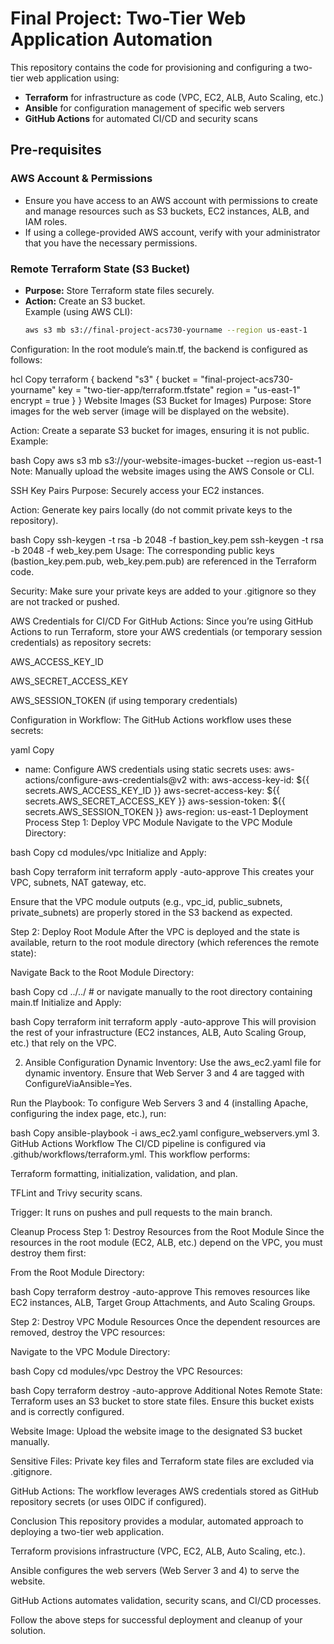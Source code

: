# Final Project: Two-Tier Web Application Automation

This repository contains the code for provisioning and configuring a two-tier web application using:
- **Terraform** for infrastructure as code (VPC, EC2, ALB, Auto Scaling, etc.)
- **Ansible** for configuration management of specific web servers
- **GitHub Actions** for automated CI/CD and security scans

## Pre-requisites

### AWS Account & Permissions
- Ensure you have access to an AWS account with permissions to create and manage resources such as S3 buckets, EC2 instances, ALB, and IAM roles.
- If using a college-provided AWS account, verify with your administrator that you have the necessary permissions.

### Remote Terraform State (S3 Bucket)
- **Purpose:** Store Terraform state files securely.
- **Action:** Create an S3 bucket.  
  Example (using AWS CLI):
  ```bash
  aws s3 mb s3://final-project-acs730-yourname --region us-east-1
Configuration:
In the root module’s main.tf, the backend is configured as follows:

hcl
Copy
terraform {
  backend "s3" {
    bucket  = "final-project-acs730-yourname"
    key     = "two-tier-app/terraform.tfstate"
    region  = "us-east-1"
    encrypt = true
  }
}
Website Images (S3 Bucket for Images)
Purpose: Store images for the web server (image will be displayed on the website).

Action: Create a separate S3 bucket for images, ensuring it is not public.
Example:

bash
Copy
aws s3 mb s3://your-website-images-bucket --region us-east-1
Note: Manually upload the website images using the AWS Console or CLI.

SSH Key Pairs
Purpose: Securely access your EC2 instances.

Action: Generate key pairs locally (do not commit private keys to the repository).

bash
Copy
ssh-keygen -t rsa -b 2048 -f bastion_key.pem
ssh-keygen -t rsa -b 2048 -f web_key.pem
Usage: The corresponding public keys (bastion_key.pem.pub, web_key.pem.pub) are referenced in the Terraform code.

Security: Make sure your private keys are added to your .gitignore so they are not tracked or pushed.

AWS Credentials for CI/CD
For GitHub Actions:
Since you’re using GitHub Actions to run Terraform, store your AWS credentials (or temporary session credentials) as repository secrets:

AWS_ACCESS_KEY_ID

AWS_SECRET_ACCESS_KEY

AWS_SESSION_TOKEN (if using temporary credentials)

Configuration in Workflow:
The GitHub Actions workflow uses these secrets:

yaml
Copy
- name: Configure AWS credentials using static secrets
  uses: aws-actions/configure-aws-credentials@v2
  with:
    aws-access-key-id: ${{ secrets.AWS_ACCESS_KEY_ID }}
    aws-secret-access-key: ${{ secrets.AWS_SECRET_ACCESS_KEY }}
    aws-session-token: ${{ secrets.AWS_SESSION_TOKEN }}
    aws-region: us-east-1
Deployment Process
Step 1: Deploy VPC Module
Navigate to the VPC Module Directory:

bash
Copy
cd modules/vpc
Initialize and Apply:

bash
Copy
terraform init
terraform apply -auto-approve
This creates your VPC, subnets, NAT gateway, etc.

Ensure that the VPC module outputs (e.g., vpc_id, public_subnets, private_subnets) are properly stored in the S3 backend as expected.

Step 2: Deploy Root Module
After the VPC is deployed and the state is available, return to the root module directory (which references the remote state):

Navigate Back to the Root Module Directory:

bash
Copy
cd ../../   # or navigate manually to the root directory containing main.tf
Initialize and Apply:

bash
Copy
terraform init
terraform apply -auto-approve
This will provision the rest of your infrastructure (EC2 instances, ALB, Auto Scaling Group, etc.) that rely on the VPC.


2. Ansible Configuration
Dynamic Inventory:
Use the aws_ec2.yaml file for dynamic inventory. Ensure that Web Server 3 and 4 are tagged with ConfigureViaAnsible=Yes.

Run the Playbook:
To configure Web Servers 3 and 4 (installing Apache, configuring the index page, etc.), run:

bash
Copy
ansible-playbook -i aws_ec2.yaml configure_webservers.yml
3. GitHub Actions Workflow
The CI/CD pipeline is configured via .github/workflows/terraform.yml.
This workflow performs:

Terraform formatting, initialization, validation, and plan.

TFLint and Trivy security scans.

Trigger:
It runs on pushes and pull requests to the main branch.

Cleanup Process
Step 1: Destroy Resources from the Root Module
Since the resources in the root module (EC2, ALB, etc.) depend on the VPC, you must destroy them first:

From the Root Module Directory:

bash
Copy
terraform destroy -auto-approve
This removes resources like EC2 instances, ALB, Target Group Attachments, and Auto Scaling Groups.

Step 2: Destroy VPC Module Resources
Once the dependent resources are removed, destroy the VPC resources:

Navigate to the VPC Module Directory:

bash
Copy
cd modules/vpc
Destroy the VPC Resources:

bash
Copy
terraform destroy -auto-approve
Additional Notes
Remote State: Terraform uses an S3 bucket to store state files. Ensure this bucket exists and is correctly configured.

Website Image: Upload the website image to the designated S3 bucket manually.

Sensitive Files: Private key files and Terraform state files are excluded via .gitignore.

GitHub Actions: The workflow leverages AWS credentials stored as GitHub repository secrets (or uses OIDC if configured).

Conclusion
This repository provides a modular, automated approach to deploying a two-tier web application.

Terraform provisions infrastructure (VPC, EC2, ALB, Auto Scaling, etc.).

Ansible configures the web servers (Web Server 3 and 4) to serve the website.

GitHub Actions automates validation, security scans, and CI/CD processes.

Follow the above steps for successful deployment and cleanup of your solution.


